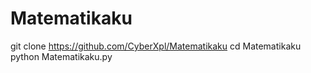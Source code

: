 # Matematikaku

git clone https://github.com/CyberXpl/Matematikaku
cd Matematikaku
python Matematikaku.py
